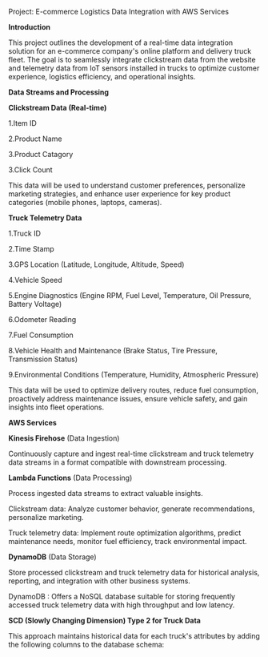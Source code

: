 Project: E-commerce Logistics Data Integration with AWS Services


**Introduction**


This project outlines the development of a real-time data integration solution for an e-commerce company's online platform and delivery truck fleet. The goal is to seamlessly integrate clickstream data from the website and telemetry data from IoT sensors installed in trucks to optimize customer experience, logistics efficiency, and operational insights.


**Data Streams and Processing**


**Clickstream Data (Real-time)**

1.Item ID

2.Product Name

3.Product Catagory

3.Click Count

This data will be used to understand customer preferences, personalize marketing strategies, and enhance user experience for key product categories (mobile phones, laptops, cameras).


**Truck Telemetry Data**

1.Truck ID

2.Time Stamp

3.GPS Location (Latitude, Longitude, Altitude, Speed)

4.Vehicle Speed

5.Engine Diagnostics (Engine RPM, Fuel Level, Temperature, Oil Pressure, Battery Voltage)

6.Odometer Reading

7.Fuel Consumption

8.Vehicle Health and Maintenance (Brake Status, Tire Pressure, Transmission Status)

9.Environmental Conditions (Temperature, Humidity, Atmospheric Pressure)

This data will be used to optimize delivery routes, reduce fuel consumption, proactively address maintenance issues, ensure vehicle safety, and gain insights into fleet operations.


**AWS Services**

**Kinesis Firehose** (Data Ingestion)

Continuously capture and ingest real-time clickstream and truck telemetry data streams in a format compatible with downstream processing.

**Lambda Functions** (Data Processing)

Process ingested data streams to extract valuable insights.

Clickstream data: Analyze customer behavior, generate recommendations, personalize marketing.

Truck telemetry data: Implement route optimization algorithms, predict maintenance needs, monitor fuel efficiency, track environmental impact.

**DynamoDB** (Data Storage)

Store processed clickstream and truck telemetry data for historical analysis, reporting, and integration with other business systems.

DynamoDB : Offers a NoSQL database suitable for storing frequently accessed truck telemetry data with high throughput and low latency.

**SCD (Slowly Changing Dimension) Type 2 for Truck Data**

This approach maintains historical data for each truck's attributes by adding the following columns to the database schema:
